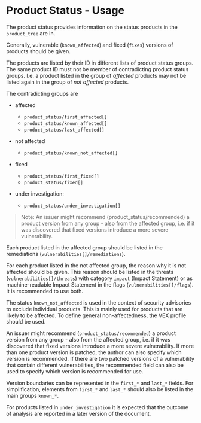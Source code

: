 # Product Status - Usage

The product status provides information on the status products in the `product_tree` are in.

Generally, vulnerable (`known_affected`) and fixed (`fixes`) versions of products should be given.

The products are listed by their ID in different lists of product status groups.
The same product ID must not be member of contradicting product status groups.
I.e. a product listed in the group of _affected_ products may not be listed again in the group of _not affected_ products.

The contradicting groups are

* affected

    * `product_status/first_affected[]`
    * `product_status/known_affected[]`
    * `product_status/last_affected[]`

* not affected

    * `product_status/known_not_affected[]`

* fixed

    * `product_status/first_fixed[]`
    * `product_status/fixed[]`

* under investigation:

    * `product_status/under_investigation[]`

> Note: An issuer might recommend (product_status/recommended) a product version from any group - also from the
> affected group, i.e. if it was discovered that fixed versions introduce a more severe vulnerability.

Each product listed in the affected group should be listed in the remediations (`vulnerabilities[]/remediations`).

For each product listed in the not affected group, the reason why it is not affected should be given.
This reason should be listed in the threats (`vulnerabilities[]/threats`) with category `impact` (Impact Statement) or as machine-readable Impact Statement in the flags (`vulnerabilities[]/flags`).
It is recommended to use both.

The status `known_not_affected` is used in the context of security advisories to exclude individual products. This is mainly used for products that are likely to be affected.
To define general non-affectedness, the VEX profile should be used.

An issuer might recommend (`product_status/recommended`) a product version from any group - also from the affected group, i.e. if it was discovered that fixed versions introduce a more severe vulnerability.
If more than one product version is patched, the author can also specify which version is recommended.
If there are two patched versions of a vulnerability that contain different vulnerabilities, the recommended field can also be used to specify which version is recommended for use.

Version boundaries can be represented in the `first_*` and `last_*` fields.
For simplification, elements from `first_*` and `last_*` should also be listed in the main groups `known_*`.

For products listed in `under_investigation` it is expected that the outcome of analysis are reported in a later version of the document.
